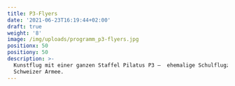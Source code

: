 ```yaml
---
title: P3-Flyers
date: '2021-06-23T16:19:44+02:00'
draft: true
weight: '8'
image: /img/uploads/programm_p3-flyers.jpg
positionx: 50
positiony: 50
description: >-
  Kunstflug mit einer ganzen Staffel Pilatus P3 –  ehemalige Schulflugzeugen der
  Schweizer Armee.
---
```


